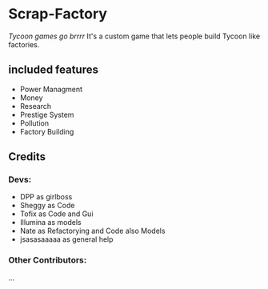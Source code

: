 # Scrap-Factory
*Tycoon games go brrrr*
It's a custom game that lets people build Tycoon like factories.

## included features
- Power Managment
- Money
- Research
- Prestige System
- Pollution
- Factory Building

## Credits
### Devs:
- DPP as girlboss
- Sheggy as Code
- Tofix as Code and Gui
- Illumina as models
- Nate as Refactorying and Code also Models
- jsasasaaaaa as general help
### Other Contributors:
...
